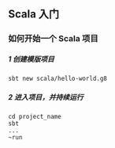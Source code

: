 ## Scala 入门

### 如何开始一个 Scala 项目

##### 1 创建模版项目

```
sbt new scala/hello-world.g8
```

##### 2 进入项目，并持续运行

```
cd project_name 
sbt
...
~run
```
